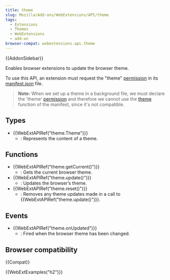 ```yaml
---
title: theme
slug: Mozilla/Add-ons/WebExtensions/API/theme
tags:
  - Extensions
  - Themes
  - WebExtensions
  - add-on
browser-compat: webextensions.api.theme
---
```

{{AddonSidebar}}

Enables browser extensions to update the browser theme.

To use this API, an extension must request the "theme" [permission](/en-US/docs/Mozilla/Add-ons/WebExtensions/manifest.json/permissions) in its[ manifest.json](/en-US/docs/Mozilla/Add-ons/WebExtensions/manifest.json) file.

> **Note:** When we set up a theme in a background file, we must declare the 'theme' [permission](/en-US/docs/Mozilla/Add-ons/WebExtensions/manifest.json/permissions) and therefore we cannot use the [theme](/en-US/docs/Mozilla/Add-ons/WebExtensions/manifest.json/theme) function of the manifest, since it's not compatible.

## Types

- {{WebExtAPIRef("theme.Theme")}}
  - : Represents the content of a theme.

## Functions

- {{WebExtAPIRef("theme.getCurrent()")}}
  - : Gets the current browser theme.
- {{WebExtAPIRef("theme.update()")}}
  - : Updates the browser’s theme.
- {{WebExtAPIRef("theme.reset()")}}
  - : Removes any theme updates made in a call to {{WebExtAPIRef("theme.update()")}}.

## Events

- {{WebExtAPIRef("theme.onUpdated")}}
  - : Fired when the browser theme has been changed.

## Browser compatibility

{{Compat}}

{{WebExtExamples("h2")}}
